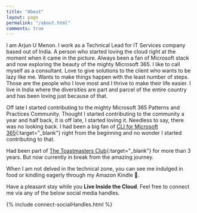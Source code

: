```yaml
---
title: "About"
layout: page
permalink: "/about.html"
comments: true
---
```

I am Arjun U Menon. I work as a Technical Lead for IT Services company based out of India. A person who started loving the cloud right at the moment when it came in the picture. Always been a fan of Microsoft stack and now exploring the beauty of the mighty Microsoft 365.
I like to call myself as a consultant. Love to give solutions to the client who wants to be lazy like me. Wants to make things happen with the least number of steps. Those are the people who I love most and I thrive to make their life easier.
I live in India where the diversities are part and parcel of the entire country and has been loving just because of that.

Off late I started contributing to the mighty Microsoft 365 Patterns and Practices Community. Thought I started contributing to the community a year and half back, it is off late, I started loving it. Needless to say, there was no looking back. I had been a big fan of [CLI for Microsoft 365](https://aka.ms/cli-m365){:target="_blank"} right from the beginning and no wonder I started contributing to that.

Had been part of [The Toastmasters Club](https://www.toastmasters.org/){:target="_blank"} for more than 3 years. But now currently in break from the amazing journey.

When I am not delved in the technical zone, you can see me indulged in food or kindling eagerly through my Amazon Kindle 📔.

Have a pleasant stay while you **Live Inside the Cloud**. Feel free to connect me via any of the below social media handles.

{% include connect-socialHandles.html %}

<!-- <span>Photo by <a href="https://unsplash.com/@sctgrhm?utm_source=unsplash&amp;utm_medium=referral&amp;utm_content=creditCopyText">Scott Graham</a> on Unsplash</span> -->
